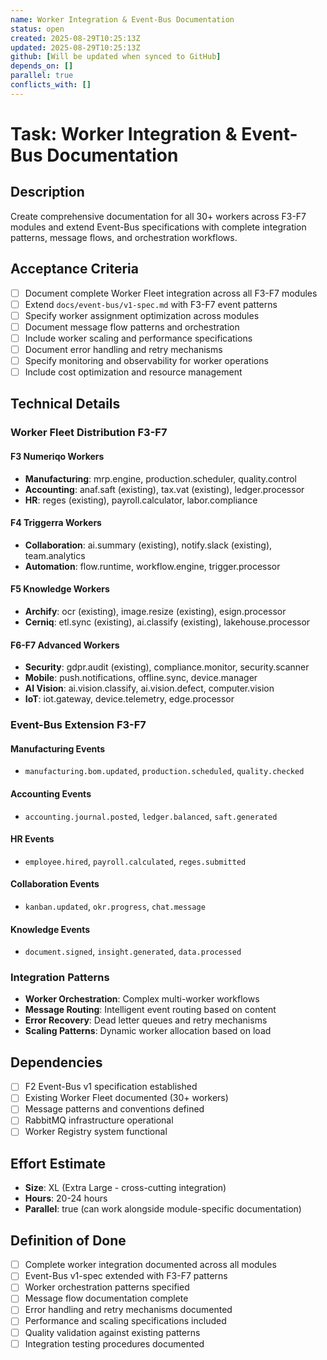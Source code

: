 ```yaml
---
name: Worker Integration & Event-Bus Documentation
status: open
created: 2025-08-29T10:25:13Z
updated: 2025-08-29T10:25:13Z
github: [Will be updated when synced to GitHub]
depends_on: []
parallel: true  
conflicts_with: []
---
```


# Task: Worker Integration & Event-Bus Documentation

## Description

Create comprehensive documentation for all 30+ workers across F3-F7 modules and extend Event-Bus specifications with complete integration patterns, message flows, and orchestration workflows.

## Acceptance Criteria

- [ ] Document complete Worker Fleet integration across all F3-F7 modules
- [ ] Extend `docs/event-bus/v1-spec.md` with F3-F7 event patterns
- [ ] Specify worker assignment optimization across modules  
- [ ] Document message flow patterns and orchestration
- [ ] Include worker scaling and performance specifications
- [ ] Document error handling and retry mechanisms
- [ ] Specify monitoring and observability for worker operations
- [ ] Include cost optimization and resource management

## Technical Details

### **Worker Fleet Distribution F3-F7**

#### **F3 Numeriqo Workers**
- **Manufacturing**: mrp.engine, production.scheduler, quality.control
- **Accounting**: anaf.saft (existing), tax.vat (existing), ledger.processor
- **HR**: reges (existing), payroll.calculator, labor.compliance

#### **F4 Triggerra Workers**  
- **Collaboration**: ai.summary (existing), notify.slack (existing), team.analytics
- **Automation**: flow.runtime, workflow.engine, trigger.processor

#### **F5 Knowledge Workers**
- **Archify**: ocr (existing), image.resize (existing), esign.processor
- **Cerniq**: etl.sync (existing), ai.classify (existing), lakehouse.processor

#### **F6-F7 Advanced Workers**
- **Security**: gdpr.audit (existing), compliance.monitor, security.scanner
- **Mobile**: push.notifications, offline.sync, device.manager
- **AI Vision**: ai.vision.classify, ai.vision.defect, computer.vision
- **IoT**: iot.gateway, device.telemetry, edge.processor

### **Event-Bus Extension F3-F7**

#### **Manufacturing Events**
- `manufacturing.bom.updated`, `production.scheduled`, `quality.checked`

#### **Accounting Events**  
- `accounting.journal.posted`, `ledger.balanced`, `saft.generated`

#### **HR Events**
- `employee.hired`, `payroll.calculated`, `reges.submitted`

#### **Collaboration Events**
- `kanban.updated`, `okr.progress`, `chat.message`

#### **Knowledge Events**
- `document.signed`, `insight.generated`, `data.processed`

### **Integration Patterns**
- **Worker Orchestration**: Complex multi-worker workflows
- **Message Routing**: Intelligent event routing based on content
- **Error Recovery**: Dead letter queues and retry mechanisms
- **Scaling Patterns**: Dynamic worker allocation based on load

## Dependencies

- [ ] F2 Event-Bus v1 specification established
- [ ] Existing Worker Fleet documented (30+ workers)
- [ ] Message patterns and conventions defined
- [ ] RabbitMQ infrastructure operational
- [ ] Worker Registry system functional

## Effort Estimate

- **Size**: XL (Extra Large - cross-cutting integration)
- **Hours**: 20-24 hours
- **Parallel**: true (can work alongside module-specific documentation)

## Definition of Done

- [ ] Complete worker integration documented across all modules
- [ ] Event-Bus v1-spec extended with F3-F7 patterns  
- [ ] Worker orchestration patterns specified
- [ ] Message flow documentation complete
- [ ] Error handling and retry mechanisms documented
- [ ] Performance and scaling specifications included
- [ ] Quality validation against existing patterns
- [ ] Integration testing procedures documented
